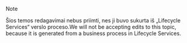 > [!NOTE]
> <span data-ttu-id="1ca07-101">Šios temos redagavimai nebus priimti, nes ji buvo sukurta iš „Lifecycle Services“ verslo proceso.</span><span class="sxs-lookup"><span data-stu-id="1ca07-101">We will not be accepting edits to this topic, because it is generated from a business process in Lifecycle Services.</span></span>